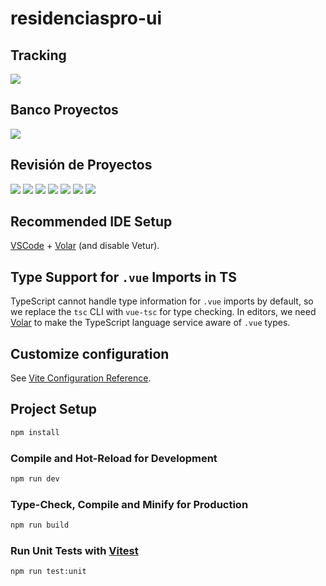# residenciaspro-ui

## Tracking
<img src="https://raw.githubusercontent.com/lireyes22/images/refs/heads/main/res1.png" />

## Banco Proyectos
<img src="https://raw.githubusercontent.com/lireyes22/images/refs/heads/main/res2.png" />

## Revisión de Proyectos
<img src="https://raw.githubusercontent.com/lireyes22/images/refs/heads/main/res3.png" />

<img src="https://raw.githubusercontent.com/lireyes22/images/refs/heads/main/res4.png" />
<img src="https://raw.githubusercontent.com/lireyes22/images/refs/heads/main/res5.png" />
<img src="https://raw.githubusercontent.com/lireyes22/images/refs/heads/main/res6.png" />
<img src="https://raw.githubusercontent.com/lireyes22/images/refs/heads/main/res7.png" />
<img src="https://raw.githubusercontent.com/lireyes22/images/refs/heads/main/res8.png" />
<img src="https://raw.githubusercontent.com/lireyes22/images/refs/heads/main/res9.png" />


## Recommended IDE Setup

[VSCode](https://code.visualstudio.com/) + [Volar](https://marketplace.visualstudio.com/items?itemName=Vue.volar) (and disable Vetur).

## Type Support for `.vue` Imports in TS

TypeScript cannot handle type information for `.vue` imports by default, so we replace the `tsc` CLI with `vue-tsc` for type checking. In editors, we need [Volar](https://marketplace.visualstudio.com/items?itemName=Vue.volar) to make the TypeScript language service aware of `.vue` types.

## Customize configuration

See [Vite Configuration Reference](https://vite.dev/config/).

## Project Setup

```sh
npm install
```

### Compile and Hot-Reload for Development

```sh
npm run dev
```

### Type-Check, Compile and Minify for Production

```sh
npm run build
```

### Run Unit Tests with [Vitest](https://vitest.dev/)

```sh
npm run test:unit
```
